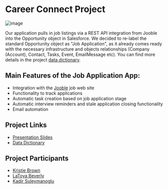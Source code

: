 # Career Connect Project
![image](https://github.com/Cloud-Code-Academy/job-application-tracker-pro-testers/assets/27503579/8141e350-5347-4024-bdcc-8a2460b22405)

Our application pulls in job listings via a REST API integration from Jooble into the Opportunity object in Salesforce. We decided to re-label the standard Opportunity object as "Job Application", as it already comes ready with the necessary infrastructure and  objects relationships (Company (Account), Contact, Tasks, Event, EmailMessage etc).
You can find more details in the project [data dictionary](https://docs.google.com/spreadsheets/d/1QRfnGbLNfgtEUAKMYGZPw1dyLdoIZBDWgGTYrKgd_ag/edit?usp=sharing). 

## Main Features of the Job Application App:
- Integration with the [Jooble](www.jooble.org) job web site
- Functionality to track applications
- Automatic task creation based on job application stage
- Automatic interview reminders and stale application closing functionality
- Email automation

## Project Links
- [Presentation Slides](https://docs.google.com/presentation/d/1HTADHIew0k14yBcA33j5PulolTrHObb6A3MMHf29b6Q/edit#slide=id.g2b4708f2f0b_1_75)
- [Data Dictionary](https://docs.google.com/spreadsheets/d/1QRfnGbLNfgtEUAKMYGZPw1dyLdoIZBDWgGTYrKgd_ag/edit?usp=sharing)

## Project Participants
- [Kristie Brown](http://www.linkedin.com/in/kristie-brown-ks)
- [LaToya Beverly](https://www.linkedin.com/in/toyabev/)
- [Kadir Suleymanoglu](https://www.linkedin.com/in/kadir-suleymanoglu-salesforce/)

